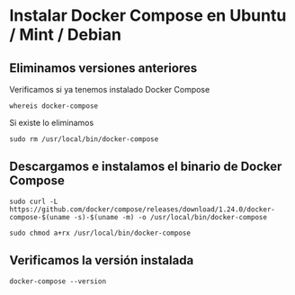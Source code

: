 # Instalar Docker Compose en Ubuntu / Mint / Debian 

## Eliminamos versiones anteriores

Verificamos si ya tenemos instalado Docker Compose

```
whereis docker-compose
```

Si existe lo eliminamos

```
sudo rm /usr/local/bin/docker-compose
```

## Descargamos e instalamos el binario de Docker Compose

```
sudo curl -L https://github.com/docker/compose/releases/download/1.24.0/docker-compose-$(uname -s)-$(uname -m) -o /usr/local/bin/docker-compose
```

```
sudo chmod a+rx /usr/local/bin/docker-compose
```

## Verificamos la versión instalada

```
docker-compose --version
```

